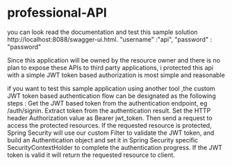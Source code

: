 # professional-API

you can look read the documentation and test this sample solution http://localhost:8088/swagger-ui.html. "username" :"api", "password" : "password"

Since this application will be owned by the resource owner and there is no plan to expose these APIs to third party applications,
i protected this api with a simple JWT token based authorization is most simple and reasonable

if you want to test this sample application using another tool ,the custom JWT token based authentication flow can be designated as the following steps : 
    Get the JWT based token from the authentication endpoint, eg /auth/signin.
    Extract token from the authentication result.
    Set the HTTP header Authorization value as Bearer jwt_token.
    Then send a request to access the protected resources.
    If the requested resource is protected, Spring Security will use our custom Filter to validate the JWT token, and build an Authentication object and set it in Spring Security specific SecurityContextHolder to complete the authentication progress.
    If the JWT token is valid it will return the requested resource to client.
